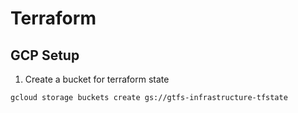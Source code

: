 # Terraform

## GCP Setup

1. Create a bucket for terraform state

  ```bash
  gcloud storage buckets create gs://gtfs-infrastructure-tfstate
  ```
